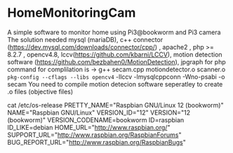# HomeMonitoringCam
A simple software to monitor home using Pi3@bookworm and Pi3 camera
The solution needed mysql (mariaDB), c++ connector (https://dev.mysql.com/downloads/connector/cpp/) , apache2 , php >= 8.2.7 , opencv4.8, lccv(https://github.com/kbarni/LCCV),  motion detection software (https://github.com/bezbahen0/MotionDetection), jpgraph for php
command for complilation is -> g++ secam.cpp motiondetector.o scanner.o `pkg-config --cflags --libs opencv4` -llccv  -lmysqlcppconn -Wno-psabi -o secam
You need to compile motion detecion software seperatley to create .o files (objective files)

cat /etc/os-release
PRETTY_NAME="Raspbian GNU/Linux 12 (bookworm)"
NAME="Raspbian GNU/Linux"
VERSION_ID="12"
VERSION="12 (bookworm)"
VERSION_CODENAME=bookworm
ID=raspbian
ID_LIKE=debian
HOME_URL="http://www.raspbian.org/"
SUPPORT_URL="http://www.raspbian.org/RaspbianForums"
BUG_REPORT_URL="http://www.raspbian.org/RaspbianBugs"

